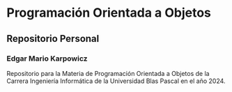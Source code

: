# Programación Orientada a Objetos
## Repositorio Personal
### Edgar Mario Karpowicz

Repositorio para la Materia de Programación Orientada a Objetos de la Carrera Ingeniería Informática de la Universidad Blas Pascal en el año 2024.  
